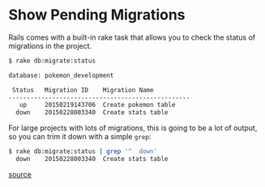 # Show Pending Migrations

Rails comes with a built-in rake task that allows you to check the status
of migrations in the project.

```bash
$ rake db:migrate:status

database: pokemon_development

 Status   Migration ID    Migration Name
--------------------------------------------------
   up     20150219143706  Create pokemon table
  down    20150228003340  Create stats table
```

For large projects with lots of migrations, this is going to be a lot of
output, so you can trim it down with a simple `grep`:

```bash
$ rake db:migrate:status | grep '^  down'
  down    20150228003340  Create stats table
```

[source](https://github.com/rails/rails/blob/f47b4236e089b07cb683ee9b7ff8b06111a0ec10/activerecord/lib/active_record/railties/databases.rake#L91)
